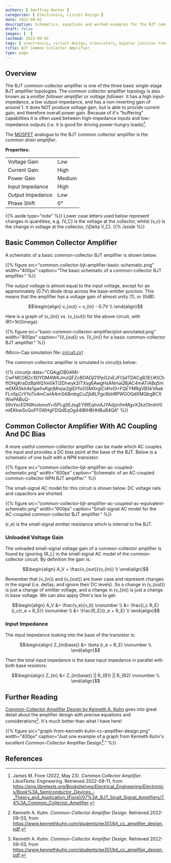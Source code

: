 ```yaml
---
authors: [ Geoffrey Hunter ]
categories: [ Electronics, Circuit Design ]
date: 2022-09-02
description: Schematics, equations and worked examples for the BJT common collector amplifier.
draft: false
images: [  ]
lastmod: 2022-09-02
tags: [ electronics, circuit design, transistors, bipolar junction transistors, BJTs, common collector amplifier, gain, NPN, PNP, current ]
title: BJT Common Collector Amplifier
type: page
---
```


## Overview

The BJT _common-collector_ amplifier is one of the three basic single-stage BJT amplifier topologies. The common collector amplifier topology is also known as a _emitter follower amplifier_ or _voltage follower_. It has a high input-impedance, a low output-impedance, and has a non-inverting gain of around 1. It does NOT produce voltage gain, but is able to provide current gain, and therefore overall power gain. Because of it's "buffering" capabilities it is often used between high-impedance inputs and low-impedance outputs (i.e. it is good for driving power-hungry loads)[^bib-libretexts-common-collector-amplifier].

The [MOSFET](/electronics/components/transistors/mosfets/) analogue to the BJT common collector amplifier is the _common drain amplifier_.

**Properties:**

<table>
  <tbody>
    <tr><td>Voltage Gain</td>       <td class="bad">Low</td></tr>
    <tr><td>Current Gain</td>       <td class="good">High</td></tr>
    <tr><td>Power Gain</td>         <td class="ok">Medium</td></tr>
    <tr><td>Input Impedance</td>    <td class="good">High</td></tr>
    <tr><td>Output Impedance</td>   <td class="good">Low</td></tr>    
    <tr><td>Phase Shift</td>        <td>0°</td></tr>
  </tbody>
</table>

{{% aside type="note" %}}
Lower case letters used below represent changes in quantities, e.g. \(V_C\) is the voltage at the collector, whilst \(v_c\) is the change in voltage at the collector, \(\Delta V_C\).
{{% /aside %}}

## Basic Common Collector Amplifier

A schematic of a basic common-collector BJT amplifier is shown below:

{{% figure src="common-collector-bjt-amplifier-basic-schematic.png" width="400px" caption="The basic schematic of a common-collector BJT amplifier." %}}

The output voltage is almost equal to the input voltage, except for an approximately \(0.7V\) diode drop across the base-emitter junction. This means that the amplifier has a voltage gain of almost unity (1), or \(0dB\).

$$\begin{align}
v_{out} = v_{in} - 0.7V \\
\end{align}$$

Here is a graph of \(v_{in}\) vs. \(v_{out}\) for the above circuit, with \(R1=1k\Omega\):

{{% figure src="basic-common-collector-amplifier/plot-annotated.png" width="800px" caption="\(V_{out}\) vs. \(V_{in}\) for a basic common-collector BJT amplifier." %}}

(Micro-Cap simulation file: [circuit.cir](basic-common-collector-amplifier/circuit.cir))

The common-collector amplifier is simulated in circuitjs below:

{{% circuitjs data="CQAgjOB0AMt-CwFMC0B2c1IDYDMAWAJmzQFZcBOADjG1PpG2xEJFOjdTDACgB3ELlKtChfIOHgKraDzBpWQ1mGkTl2Dhwyk2ITXsg6AwgHsANmaQBjAC4mATiABq5mwEMA5kh4e1gwhxKgrjMmjw2gtDiYoGSMXrgICi4hri0+FQEYMRgVBSkVAakFLn5pCrYYoTs4mCwIAAmSABmbgCuZjb8LPgc8bhRPWGOQdXMQbgBCXWwPABuQ-59vYscEDN9hixbmoY+i5PLgSEJsgEY8fEqIiviAJYAdjznfmMgvX2kzOImbV0mIEKkwSvQoFF0WHgFDQdEqOg44iBIHBHHBuB4QA" %}}

## Common Collector Amplifier With AC Coupling And DC Bias

A more useful common-collector amplifier can be made which AC couples the input and provides a DC bias point at the base of the BJT. Below is a schematic of one built with a NPN transistor:

{{% figure src="common-collector-bjt-amplifier-ac-coupled-schematic.png" width="600px" caption="Schematic of an AC-coupled common-collector NPN BJT amplifier." %}}

The small-signal AC model for this circuit is shown below. DC voltage rails and capacitors are shorted.

{{% figure src="common-collector-bjt-amplifier-ac-coupled-ac-equivalent-schematic.png" width="600px" caption="Small-signal AC model for the AC-coupled common-collector BJT amplifier." %}}

\(r_e\) is the small-signal emitter resistance which is internal to the BJT.

### Unloaded Voltage Gain

The unloaded small-signal voltage gain of a common-collector amplifier is found by ignoring \(R_L\) in the small-signal AC model of the common-collector circuit. By definition the gain is:

$$\begin{align}
A_V = \frac{v_{out}}{v_{in}} \\
\end{align}$$

Remember that \(v_{in}\) and \(v_{out}\) are lower case and represent changes in the signal (i.e. deltas, and ignore their DC levels). So a change in \(v_{out}\) is just a change of emitter voltage, and a change in \(v_{in}\) is just a change in base voltage. We can also apply Ohm's law to get:

$$\begin{align}
A_V &= \frac{v_e}{v_b} \nonumber \\
    &= \frac{i_c R_E}{i_c(r_e + R_E)} \nonumber \\
    &= \frac{R_E}{r_e + R_E} \\
\end{align}$$

### Input Impedance

The input impedance looking into the base of the transistor is:

$$\begin{align}
Z_{in(base)} &= \beta (r_e + R_E) \nonumber \\
\end{align}$$

Then the total input impedance is the base input impedance in parallel with both base resistors:

$$\begin{align}
Z_{in} &= Z_{in(base)} || R_{B1} || R_{B2} \nonumber \\
\end{align}$$

## Further Reading

[Common-Collector Amplifier Design by Kenneth A. Kuhn](https://www.kennethkuhn.com/students/ee351/bjt_cc_amplifier_design.pdf) goes into great detail about the amplifier design with precise equations and considerations[^bib-kenneth-kuhn-common-collector-amp-design]. It's much better than what I have here!

{{% figure src="graph-from-kenneth-kuhn-cc-amplifier-design.png" width="400px" caption="Just one example of a graph from Kenneth Kuhn's excellent Common-Collector Amplifier Design[^bib-kenneth-kuhn-common-collector-amp-design]." %}}

## References

[^bib-libretexts-common-collector-amplifier]: James M. Fiore (2022, May 23). _Common Collector Amplifier_. LibreTexts: Engineering. Retrieved 2022-08-11, from https://eng.libretexts.org/Bookshelves/Electrical_Engineering/Electronics/Book%3A_Semiconductor_Devices_-_Theory_and_Application_(Fiore)/07%3A_BJT_Small_Signal_Amplifiers/7.4%3A_Common_Collector_Amplifier.
[^bib-kenneth-kuhn-common-collector-amp-design]: Kenneth A. Kuhn. _Common-Collector Amplifier Design_. Retrieved 2022-09-03, from https://www.kennethkuhn.com/students/ee351/bjt_cc_amplifier_design.pdf.
